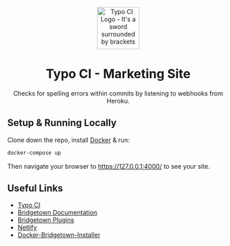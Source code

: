 <p align="center">
  <img src="https://typoci.com/images/typo-ci-logo.svg" alt="Typo CI Logo - It's a sword surrounded by brackets" width="96">
</p>

<h1 align="center">
  Typo CI - Marketing Site
</h1>

<p align="center">
Checks for spelling errors within commits by listening to webhooks from Heroku.
</p>

## Setup & Running Locally

Clone down the repo, install [Docker](https://hub.docker.com/editions/community/docker-ce-desktop-mac/) & run:

```bash
docker-compose up
```

Then navigate your browser to https://127.0.0.1:4000/ to see your site.

## Useful Links

* [Typo CI](http://typoci.com/)
* [Bridgetown Documentation](https://www.bridgetownrb.com/docs/)
* [Bridgetown Plugins](https://www.bridgetownrb.com/plugins/)
* [Netlify](https://www.netlify.com/)
* [Docker-Bridgetown-Installer](https://github.com/Ruby-Starter-Kits/Docker-Bridgetown-Installer)
